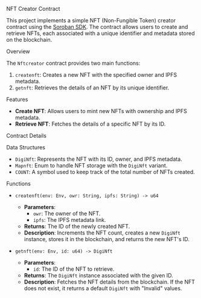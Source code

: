 NFT Creator Contract

This project implements a simple NFT (Non-Fungible Token) creator contract using the [Soroban SDK](https://docs.soroban.io/). The contract allows users to create and retrieve NFTs, each associated with a unique identifier and metadata stored on the blockchain.

Overview

The `Nftcreator` contract provides two main functions:

1. `createnft`: Creates a new NFT with the specified owner and IPFS metadata.
2. `getnft`: Retrieves the details of an NFT by its unique identifier.

Features

- **Create NFT**: Allows users to mint new NFTs with ownership and IPFS metadata.
- **Retrieve NFT**: Fetches the details of a specific NFT by its ID.

Contract Details

Data Structures

- `DigiNft`: Represents the NFT with its ID, owner, and IPFS metadata.
- `Mapnft`: Enum to handle NFT storage with the `DigiNft` variant.
- `COUNT`: A symbol used to keep track of the total number of NFTs created.

Functions

- `createnft(env: Env, owr: String, ipfs: String) -> u64`
  - **Parameters**:
    - `owr`: The owner of the NFT.
    - `ipfs`: The IPFS metadata link.
  - **Returns**: The ID of the newly created NFT.
  - **Description**: Increments the NFT count, creates a new `DigiNft` instance, stores it in the blockchain, and returns the new NFT's ID.

- `getnft(env: Env, id: u64) -> DigiNft`
  - **Parameters**:
    - `id`: The ID of the NFT to retrieve.
  - **Returns**: The `DigiNft` instance associated with the given ID.
  - **Description**: Fetches the NFT details from the blockchain. If the NFT does not exist, it returns a default `DigiNft` with "Invalid" values.

